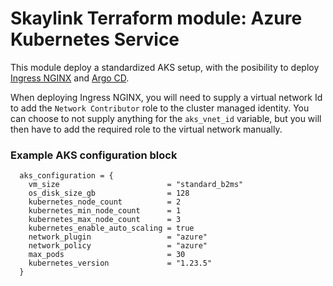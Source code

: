 # Skaylink Terraform module: Azure Kubernetes Service

This module deploy a standardized AKS setup, with the posibility to deploy [Ingress NGINX](https://kubernetes.github.io/ingress-nginx/) and [Argo CD](https://argoproj.github.io/cd).

When deploying Ingress NGINX, you will need to supply a virtual network Id to add the `Network Contributor` role to the cluster managed identity. You can choose to not supply anything for the `aks_vnet_id` variable, but you will then have to add the required role to the virtual network manually. 

### Example AKS configuration block

```hcl
  aks_configuration = {
    vm_size                        = "standard_b2ms"
    os_disk_size_gb                = 128
    kubernetes_node_count          = 2
    kubernetes_min_node_count      = 1
    kubernetes_max_node_count      = 3
    kubernetes_enable_auto_scaling = true
    network_plugin                 = "azure"
    network_policy                 = "azure"
    max_pods                       = 30
    kubernetes_version             = "1.23.5"
  }
```